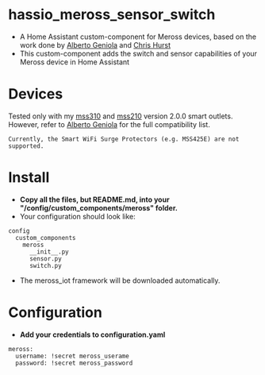 # hassio_meross_sensor_switch
- A Home Assistant custom-component for Meross devices, based 
on the work done by [Alberto Geniola](https://github.com/albertogeniola/MerossIot) and [Chris Hurst](https://github.com/hurstc/hassio-meross)
- This custom-component adds the switch and sensor capabilities of your Meross device in Home Assistant

Devices
============

Tested only with my [mss310](https://www.meross.com/product/6/article/) and 
[mss210](https://www.meross.com/product/3/article/) version 2.0.0 smart outlets.
However, refer to [Alberto Geniola](https://github.com/albertogeniola/MerossIot) for the full compatibility list.
```
Currently, the Smart WiFi Surge Protectors (e.g. MSS425E) are not supported.
``` 

Install
============

- **Copy all the files, but README.md, into your "/config/custom_components/meross" folder.**
- Your configuration should look like:
```
config
  custom_components
    meross
      __init__.py
      sensor.py
      switch.py
```
- The meross_iot framework will be downloaded automatically.

Configuration
============

- **Add your credentials to configuration.yaml**
```
meross:
  username: !secret meross_userame
  password: !secret meross_password

